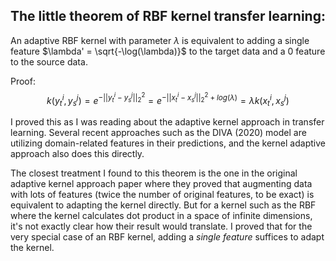 ## The little theorem of RBF kernel transfer learning:
An adaptive RBF kernel with parameter $\lambda$ is equivalent to adding a single feature $\lambda' = \sqrt{-\log(\lambda)}$ to the target data and a 0 feature to the source data.

Proof:
$$k(y_{t}^{i}, y_s^j) = e^{-||y_t^i - y_s^j||_2^2} = e^{-||x_t^i - x_s^j||_2^2 + log(\lambda)} = \lambda k(x_t^i, x_s^j)$$

I proved this as I was reading about the adaptive kernel approach in transfer learning. Several recent approaches such as the DIVA (2020) model are utilizing domain-related features in their predictions, and the kernel adaptive approach also does this directly. 

The closest treatment I found to this theorem is the one in the original adaptive kernel approach paper where they proved that augmenting data with lots of features (twice the number of original features, to be exact) is equivalent to adapting the kernel directly. But for a kernel such as the RBF where the kernel calculates dot product in a space of infinite dimensions, it's not exactly clear how their result would translate. I proved that for the very special case of an RBF kernel, adding a _single feature_ suffices to adapt the kernel. 
